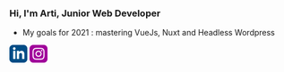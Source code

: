 ### Hi, I'm Arti, Junior Web Developer

- My goals for 2021 : mastering VueJs, Nuxt and Headless Wordpress

[<img src="https://raw.githubusercontent.com/Arti-Art/Arti-Art/master/icons/linkedin.png">](https://www.linkedin.com/in/artyom-kouznetsov) [<img src="https://raw.githubusercontent.com/Arti-Art/Arti-Art/master/icons/instagram.png">](https://www.instagram.com/von_kouznetsoff/)
